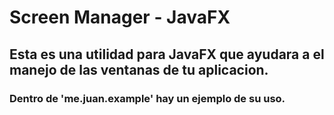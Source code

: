 # Screen Manager - JavaFX

## Esta es una utilidad para JavaFX que ayudara a el manejo de las ventanas de tu aplicacion.

### Dentro de 'me.juan.example' hay un ejemplo de su uso.